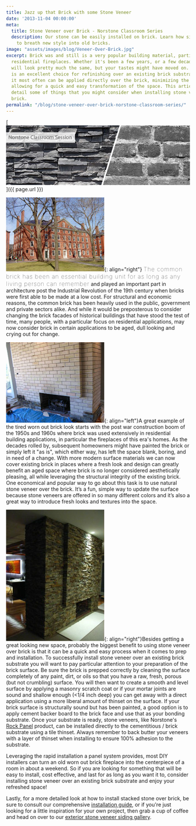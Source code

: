 ```yaml
---
title: Jazz up that Brick with some Stone Veneer
date: '2013-11-04 00:00:00'
meta:
  title: Stone Veneer over Brick - Norstone Classroom Series
  description: Our stone can be easily installed on brick. Learn how simple it is
    to breath new style into old bricks.
image: "assets/images/blog/Veneer-Over-Brick.jpg"
excerpt: Brick was and still is a very popular building material, particularily for
  residential fireplaces. Whether it's been a few years, or a few decades, the brick
  will look pretty much the same, but your tastes might have moved on. Stone Veneer
  is an excellent choice for refinishing over an existing brick substrate because
  it most often can be applied directly over the brick, minimizing the prepwork and
  allowing for a quick and easy transformation of the space. This article covers in
  detail some of things that you might consider when installing stone veneer over
  brick.
permalink: "/blog/stone-veneer-over-brick-norstone-classroom-series/"
---
```

[![Veneer Over Brick](/assets/images/blog/Veneer-Over-Brick.jpg)]({{ page.url }})

![Historic Brick Building Harvard](/assets/images/blog/Historic-Brick-Building---Harvard.jpg){: align="right"} <span style="font-size:16px;font-weight:lighter;letter-spacing:1px">The common brick has been an essential building unit for as long as any living person can remember</span> and played an important part in architecture post the Industrial Revolution of the 19th century when bricks were first able to be made at a low cost. For structural and economic reasons, the common brick has been heavily used in the public, government and private sectors alike. And while it would be preposterous to consider changing the brick facades of historical buildings that have stood the test of time, many people, with a particular focus on residential applications, may now consider brick in certain applications to be aged, dull looking and crying out for change.

![Stone Veneer over Brick in progress](/assets/images/blog/Stone-Veneer-over-Brick---In-Progress.jpg){: align="left"}A great example of the tired worn out brick look starts with the post war construction boom of the 1950s and 1960s where brick was used extensively in residential building applications, in particular the fireplaces of this era's homes. As the decades rolled by, subsequent homeowners might have painted the brick or simply left it "as is", which either way, has left the space blank, boring, and in need of a change. With more modern surface materials we can now cover existing brick in places where a fresh look and design can greatly benefit an aged space where brick is no longer considered aesthetically pleasing, all while leveraging the structural integrity of the existing brick. One economical and popular way to go about this task is to use natural stone veneer over the brick. It’s a fun, simple way to update the surface because stone veneers are offered in so many different colors and it’s also a great way to introduce fresh looks and textures into the space.

![Stone Veneer over Brick Finished]( /assets/images/blog/Stone-Veneer-over-Brick---Finished.jpg){: align="right"}Besides getting a great looking new space, probably the biggest benefit to using stone veneer over brick is that it can be a quick and easy process when it comes to prep and installation. To successfully install stone veneer over an existing brick substrate you will want to pay particular attention to your preparation of the brick surface. Be sure the brick is prepped correctly by cleaning the surface completely of any paint, dirt, or oils so that you have a raw, fresh, porous (but not crumbling) surface. You will then want to create a smooth and level surface by applying a masonry scratch coat or if your mortar joints are sound and shallow enough (<1/4 inch deep) you can get away with a direct application using a more liberal amount of thinset on the surface. If your brick surface is structurally sound but has been painted, a good option is to apply cement backer board to the brick face and use that as your bonding substrate. Once your substrate is ready, stone veneers, like Norstone's [Rock Panel](/products/stacked-stone-cladding/) product, can be installed directly to the cementitious / brick substrate using a tile thinset. Always remember to back butter your veneers with a layer of thinset when installing to ensure 100% adhesion to the substrate.

Leveraging the rapid installation a panel system provides, most DIY installers can turn an old worn out brick fireplace into the centerpiece of a room in about a weekend. So if you are looking for something that will be easy to install, cost effective, and last for as long as you want it to, consider installing stone veneer over an existing brick substrate and enjoy your refreshed space!

Lastly, for a more detailed look at how to install stacked stone over brick, be sure to consult our comprehensive [installation guide](/how-to-install-stacked-stone/), or if you're just looking for a little inspiration for your own project, then grab a cup of coffee and head on over to our [exterior stone veneer siding gallery](/gallery/application/exteriors/). 
